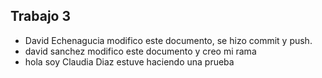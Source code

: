 ## Trabajo 3

- David Echenagucia modifico este documento, se hizo commit y push.
- david sanchez modifico este documento y creo mi rama
- hola soy Claudia Diaz estuve haciendo una prueba
